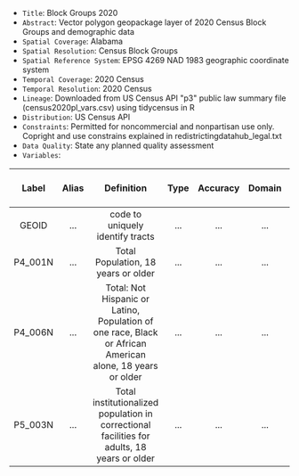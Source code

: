 - `Title`: Block Groups 2020
- `Abstract`: Vector polygon geopackage layer of 2020 Census Block Groups and demographic data
- `Spatial Coverage`: Alabama
- `Spatial Resolution`: Census Block Groups
- `Spatial Reference System`: EPSG 4269 NAD 1983 geographic coordinate system
- `Temporal Coverage`: 2020 Census
- `Temporal Resolution`: 2020 Census
- `Lineage`: Downloaded from US Census API "p3" public law summary file (census2020pl_vars.csv) using tidycensus in R
- `Distribution`: US Census API
- `Constraints`: Permitted for noncommercial and nonpartisan use only. Copright and use constrains explained in redistrictingdatahub_legal.txt
- `Data Quality`: State any planned quality assessment
- `Variables`: 

| Label | Alias | Definition | Type | Accuracy | Domain | Missing Data Value(s) | Missing Data Frequency |
| :--: | :--: | :--: | :--: | :--: | :--: | :--: | :--: |
| GEOID | ... | code to uniquely identify tracts | ... | ... | ... | ... | ... |
| P4_001N | ... | Total Population, 18 years or older | ... | ... | ... | ... | ... |
| P4_006N | ... | Total: Not Hispanic or Latino, Population of one race, Black or African American alone, 18 years or older | ... | ... | ... | ... | ... |
| P5_003N | ... | Total institutionalized population in correctional facilities for adults, 18 years or older | ... | ... | ... | ... | ... |

 
